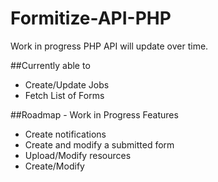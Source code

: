# Formitize-API-PHP
Work in progress PHP API will update over time.

##Currently able to
* Create/Update Jobs
* Fetch List of Forms

##Roadmap - Work in Progress Features
* Create notifications
* Create and modify a submitted form
* Upload/Modify resources
* Create/Modify
